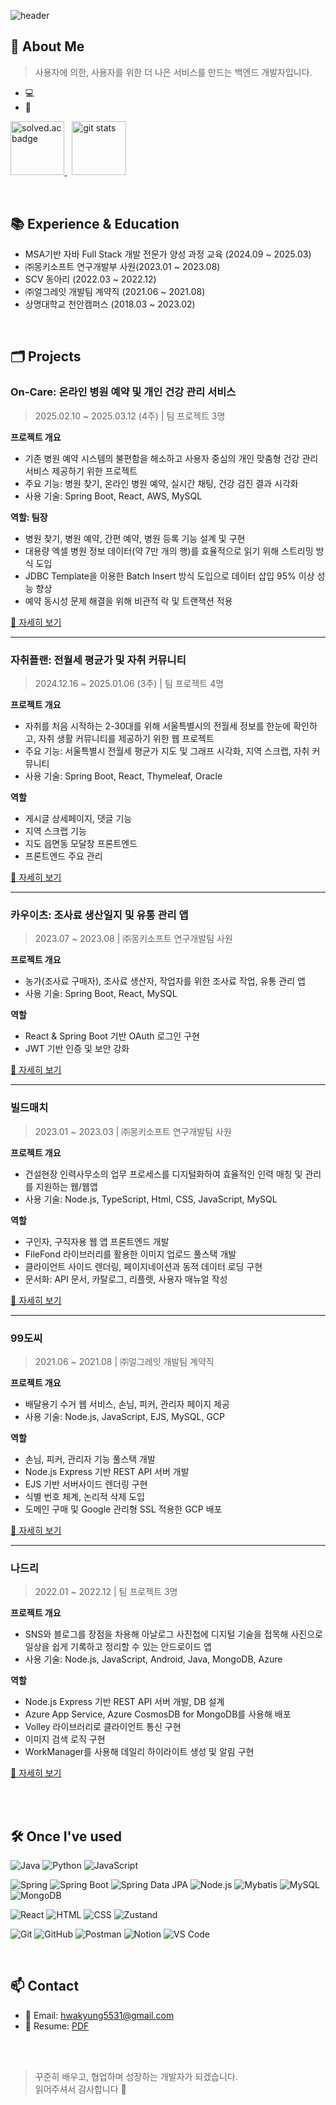 ![header](https://capsule-render.vercel.app/api?type=waving&height=180&color=gradient&text=HwaKyung's%20portfolio&fontAlignY=36&fontSize=30&section=header&reversal=false&textBg=false&fontColor=FFF)


## 👋 About Me
> 사용자에 의한, 사용자를 위한 더 나은 서비스를 만드는 백엔드 개발자입니다. 

- 💻 
- 🌱

<p>
  <a href="https://solved.ac/hwakyung99" rel="noopener noreferrer nofollow">
    <img src="http://mazassumnida.wtf/api/v2/generate_badge?boj=hwakyung99" alt="solved.ac badge" style="height: 9vw;"/>
  </a>
  &nbsp;
  <img src="https://github-readme-stats.vercel.app/api?username=hwakyung99&count_private=true&show_icons=true" alt="git stats" style="height: 9vw;"/>
</p>

<br />

## 📚 Experience & Education
- MSA기반 자바 Full Stack 개발 전문가 양성 과정 교육 (2024.09 ~ 2025.03)
- ㈜몽키소프트 연구개발부 사원(2023.01 ~ 2023.08)
- SCV 동아리 (2022.03 ~ 2022.12)
- ㈜얼그레잇 개발팀 계약직 (2021.06 ~ 2021.08)
- 상명대학교 천안캠퍼스 (2018.03 ~ 2023.02)

<br />

## 🗂️ Projects

### On-Care: 온라인 병원 예약 및 개인 건강 관리 서비스
> 2025.02.10 ~ 2025.03.12 (4주) | 팀 프로젝트 3명

**프로젝트 개요**
- 기존 병원 예약 시스템의 불편함을 해소하고 사용자 중심의 개인 맞춤형 건강 관리 서비스 제공하기 위한 프로젝트
- 주요 기능: 병원 찾기, 온라인 병원 예약, 실시간 채팅, 건강 검진 결과 시각화
- 사용 기술: Spring Boot, React, AWS, MySQL

**역할: 팀장**
- 병원 찾기, 병원 예약, 간편 예약, 병원 등록 기능 설계 및 구현
- 대용량 엑셀 병원 정보 데이터(약 7만 개의 행)를 효율적으로 읽기 위해 스트리밍 방식 도입
- JDBC Template을 이용한 Batch Insert 방식 도입으로 데이터 삽입 95% 이상 성능 향상
- 예약 동시성 문제 해결을 위해 비관적 락 및 트랜잭션 적용

[🔗 자세히 보기](OnCare/README.md)

---

### 자취플랜: 전월세 평균가 및 자취 커뮤니티
> 2024.12.16 ~ 2025.01.06 (3주) | 팀 프로젝트 4명

**프로젝트 개요**
- 자취를 처음 시작하는 2-30대를 위해 서울특별시의 전월세 정보를 한눈에 확인하고, 자취 생활 커뮤니티를 제공하기 위한 웹 프로젝트
- 주요 기능: 서울특별시 전월세 평균가 지도 및 그래프 시각화, 지역 스크랩, 자취 커뮤니티
- 사용 기술: Spring Boot, React, Thymeleaf, Oracle

**역할**
- 게시글 상세페이지, 댓글 기능
- 지역 스크랩 기능
- 지도 읍면동 모달창 프론트엔드
- 프론트엔드 주요 관리

[🔗 자세히 보기](https://github.com/hwakyung99/JachuiPlan.git)

---

### 카우이츠: 조사료 생산일지 및 유통 관리 앱
>  2023.07 ~ 2023.08 | ㈜몽키소프트 연구개발팀 사원

**프로젝트 개요**
- 농가(조사료 구매자), 조사료 생산자, 작업자를 위한 조사료 작업, 유통 관리 앱
- 사용 기술: Spring Boot, React, MySQL

**역할**
- React & Spring Boot 기반 OAuth 로그인 구현
- JWT 기반 인증 및 보안 강화

[🔗 자세히 보기](CowEats/README.md)

---

### 빌드매치
> 2023.01 ~ 2023.03 | ㈜몽키소프트 연구개발팀 사원

**프로젝트 개요**
- 건설현장 인력사무소의 업무 프로세스를 디지털화하여 효율적인 인력 매칭 및 관리를 지원하는 웹/웹앱
- 사용 기술: Node.js, TypeScript, Html, CSS, JavaScript, MySQL
  
**역할**
- 구인자, 구직자용 웹 앱 프론트엔드 개발
- FileFond 라이브러리를 활용한 이미지 업로드 풀스택 개발
- 클라이언트 사이드 렌더링, 페이지네이션과 동적 데이터 로딩 구현
- 문서화: API 문서, 카탈로그, 리플렛,  사용자 매뉴얼 작성

[🔗 자세히 보기](BuildMatch/README.md)

---

### 99도씨  
>  2021.06 ~ 2021.08 | ㈜얼그레잇 개발팀 계약직

**프로젝트 개요**
- 배달용기 수거 웹 서비스, 손님, 피커, 관리자 페이지 제공
- 사용 기술: Node.js, JavaScript, EJS, MySQL, GCP
  
**역할**
- 손님, 피커, 관리자 기능 풀스택 개발
- Node.js Express 기반 REST API 서버 개발
- EJS 기반 서버사이드 렌더링 구현
- 식별 번호 체계, 논리적 삭제 도입
- 도메인 구매 및 Google 관리형 SSL 적용한 GCP 배포

[🔗 자세히 보기](99celsius/README.md)

---

### 나드리  
> 2022.01 ~ 2022.12 | 팀 프로젝트 3명

**프로젝트 개요**
- SNS와 블로그를 장점을 차용해 아날로그 사진첩에 디지털 기술을 접목해 사진으로 일상을 쉽게 기록하고 정리할 
수 있는 안드로이드 앱
- 사용 기술: Node.js, JavaScript, Android, Java, MongoDB, Azure

**역할**
- Node.js Express 기반 REST API 서버 개발, DB 설계
- Azure App Service, Azure CosmosDB for MongoDB를 사용해 배포
- Volley 라이브러리로 클라이언트 통신 구현
- 이미지 검색 로직 구현
- WorkManager를 사용해 데일리 하이라이트 생성 및 알림 구현

[🔗 자세히 보기](Nadri/README.md)

<br /><br />


## 🛠️ Once I've used

![Java](https://img.shields.io/badge/Java-007396?style=flat&logo=java&logoColor=white)
![Python](https://img.shields.io/badge/Python-3776AB?style=flat&logo=python&logoColor=white)
![JavaScript](https://img.shields.io/badge/JavaScript-F7DF1E?style=flat&logo=javascript&logoColor=black)

![Spring](https://img.shields.io/badge/Spring-6DB33F?style=flat&logo=spring&logoColor=white)
![Spring Boot](https://img.shields.io/badge/Spring%20Boot-6DB33F?style=flat&logo=spring-boot&logoColor=white)
![Spring Data JPA](https://img.shields.io/badge/Spring_Data_JPA-6DB33F?style=flat)
![Node.js](https://img.shields.io/badge/Node.js-5FA04E?style=flat&logo=node.js&logoColor=white)
![Mybatis](https://img.shields.io/badge/Mybatis-59666C?style=flat)
![MySQL](https://img.shields.io/badge/MySQL-4479A1?style=flat&logo=mysql&logoColor=white)
![MongoDB](https://img.shields.io/badge/MongoDB-47A248?style=flat&logo=mongodb&logoColor=white)

![React](https://img.shields.io/badge/React-61DAFB?style=flat&logo=react&logoColor=black)
![HTML](https://img.shields.io/badge/HTML5-E34F26?style=flat&logo=html5&logoColor=white)
![CSS](https://img.shields.io/badge/CSS3-1572B6?style=flat&logo=css3&logoColor=white)
![Zustand](https://img.shields.io/badge/Zustand-59666C?style=flat)

![Git](https://img.shields.io/badge/Git-F05032?style=flat&logo=git&logoColor=white)
![GitHub](https://img.shields.io/badge/GitHub-181717?style=flat&logo=github&logoColor=white)
![Postman](https://img.shields.io/badge/Postman-FF6C37?style=flat&logo=postman&logoColor=white)
![Notion](https://img.shields.io/badge/Notion-000000?style=flat&logo=notion&logoColor=white)
![VS Code](https://img.shields.io/badge/VS_Code-3376CD?style=flat&logoColor=white)

<br />


## 📫 Contact

- 📧 Email: hwakyung5531@gmail.com
- 📁 Resume: [PDF](https://drive.google.com/file/d/1AL3LAeCKHBLgQ-P3lE_YsSdkBsLzIcWT/view?usp=sharing)

<br /><br />

> 꾸준히 배우고, 협업하며 성장하는 개발자가 되겠습니다.  
> 읽어주셔서 감사합니다 🙏


